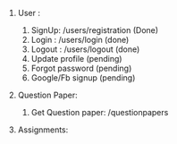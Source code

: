 1. User :
    1. SignUp: /users/registration (Done)
    2. Login : /users/login (done)
    3. Logout : /users/logout (done)
    4. Update profile (pending)
    5. Forgot password (pending)
    6. Google/Fb signup (pending)

2. Question Paper:
   1. Get Question paper: /questionpapers
   
3. Assignments:
   